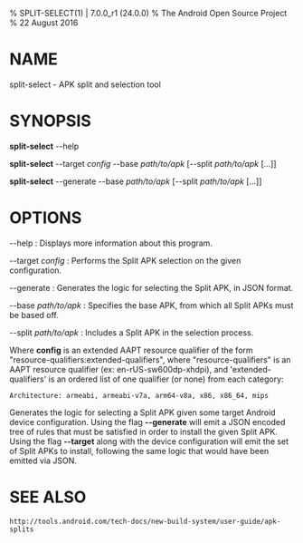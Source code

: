 % SPLIT-SELECT(1) | 7.0.0_r1 (24.0.0)
% The Android Open Source Project
% 22 August 2016

# NAME

split-select - APK split and selection tool

# SYNOPSIS

**split-select** --help

**split-select** --target _config_ --base _path/to/apk_
                 [--split _path/to/apk_ [...]]

**split-select** --generate --base _path/to/apk_ [--split _path/to/apk_ [...]]

# OPTIONS

--help
: Displays more information about this program.

--target _config_
: Performs the Split APK selection on the given configuration.

--generate
: Generates the logic for selecting the Split APK, in JSON format.

--base _path/to/apk_
: Specifies the base APK, from which all Split APKs must be based off.

--split _path/to/apk_
: Includes a Split APK in the selection process.

Where **config** is an extended AAPT resource qualifier of the form
"resource-qualifiers:extended-qualifiers", where "resource-qualifiers" is an
AAPT resource qualifier (ex: en-rUS-sw600dp-xhdpi), and 'extended-qualifiers'
is an ordered list of one qualifier (or none) from each category:

```
Architecture: armeabi, armeabi-v7a, arm64-v8a, x86, x86_64, mips
```

Generates the logic for selecting a Split APK given some target Android device
configuration. Using the flag **--generate** will emit a JSON encoded tree of
rules that must be satisfied in order to install the given Split APK. Using the
flag **--target** along with the device configuration will emit the set of Split
APKs to install, following the same logic that would have been emitted via JSON.

# SEE ALSO

`http://tools.android.com/tech-docs/new-build-system/user-guide/apk-splits`